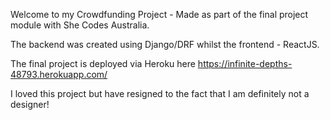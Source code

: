 Welcome to my Crowdfunding Project - Made as part of the final project module with She Codes Australia. 

The backend was created using Django/DRF whilst the frontend - ReactJS.

The final project is deployed via Heroku here 
https://infinite-depths-48793.herokuapp.com/



I loved this project but have resigned to the fact that I am definitely not a designer! 